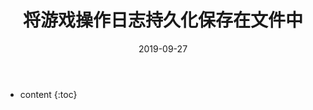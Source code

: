 ﻿---
layout: post
title: "将游戏操作日志持久化保存在文件中"
date: 2019-09-27
categories: 工具模块
tags: Unity Log
excerpt: 为了达到排查客户端之间的同步问题的方便性，我们可以将游戏操作日志持久化保存在文件中，若客户端之间不同步，直接比较日志文件的不同点，马上能定位到是哪一帧出的问题，并且这一帧进行了什么操作也一清二楚。
mathjax: true
---

* content
{:toc}


